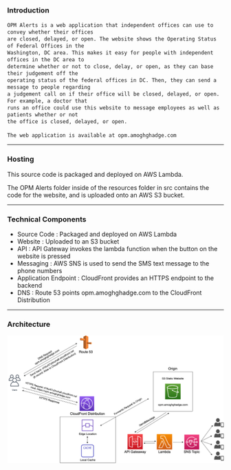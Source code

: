 ### Introduction
    OPM Alerts is a web application that independent offices can use to convey whether their offices 
    are closed, delayed, or open. The website shows the Operating Status of Federal Offices in the 
    Washington, DC area. This makes it easy for people with independent offices in the DC area to 
    determine whether or not to close, delay, or open, as they can base their judgement off the 
    operating status of the federal offices in DC. Then, they can send a message to people regarding
    a judgement call on if their office will be closed, delayed, or open. For example, a doctor that
    runs an office could use this website to message employees as well as patients whether or not 
    the office is closed, delayed, or open.

    The web application is available at opm.amoghghadge.com
___________________________________________________________________________________________________

### Hosting
This source code is packaged and deployed on AWS Lambda.<br>

The OPM Alerts folder inside of the resources folder in src contains the code for the website, and is uploaded onto an AWS S3 bucket.

___________________________________________________________________________________________________

### Technical Components
   
- Source Code            : Packaged and deployed on AWS Lambda<br>
- Website                : Uploaded to an S3 bucket<br>
- API                    : API Gateway invokes the lambda function when the button on the website is pressed<br>
- Messaging              : AWS SNS is used to send the SMS text message to the phone numbers<br>
- Application Endpoint   : CloudFront provides an HTTPS endpoint to the backend<br>
- DNS                    : Route 53 points opm.amoghghadge.com to the CloudFront Distribution<br>

___________________________________________________________________________________________________

### Architecture
![Architecture](Diagram.png)

